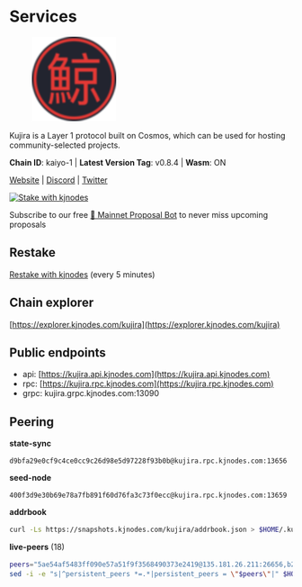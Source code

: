 # Services

<figure><img src="https://raw.githubusercontent.com/kj89/cosmos-images/main/logos/kujira.png" width="150" alt=""><figcaption></figcaption></figure>

Kujira is a Layer 1 protocol built on Cosmos, which can be used for  hosting community-selected projects.

**Chain ID**: kaiyo-1 | **Latest Version Tag**: v0.8.4 | **Wasm**: ON

[Website](https://kujira.app) | [Discord](https://discord.gg/teamkujira) | [Twitter](https://twitter.com/TeamKujira)

[![Stake with kjnodes](https://i.ibb.co/cr44Q8j/button-stake-with-kjnodes.png)](https://restake.app/kujira/kujiravaloper1tnuqj73jfn3724lqz34c27tuv80nv336sadqym)

Subscribe to our free [🤖 Mainnet Proposal Bot](https://t.me/kjnodes_proposal_bot) to never miss upcoming proposals

## Restake

[Restake with kjnodes](https://restake.app/kujira/kujiravaloper1tnuqj73jfn3724lqz34c27tuv80nv336sadqym) (every 5 minutes)
## Chain explorer
[https://explorer.kjnodes.com/kujira](https://explorer.kjnodes.com/kujira)

## Public endpoints

* api: [https://kujira.api.kjnodes.com](https://kujira.api.kjnodes.com)
* rpc: [https://kujira.rpc.kjnodes.com](https://kujira.rpc.kjnodes.com)
* grpc: kujira.grpc.kjnodes.com:13090

## Peering

**state-sync**

```text
d9bfa29e0cf9c4ce0cc9c26d98e5d97228f93b0b@kujira.rpc.kjnodes.com:13656
```

**seed-node**

```text
400f3d9e30b69e78a7fb891f60d76fa3c73f0ecc@kujira.rpc.kjnodes.com:13659
```

**addrbook**
```bash
curl -Ls https://snapshots.kjnodes.com/kujira/addrbook.json > $HOME/.kujira/config/addrbook.json
```

**live-peers** (18)
```bash
peers="5ae54af5483ff090e57a51f9f3568490373e2419@135.181.26.211:26656,b29969a2384159db8f8052bc118066bd067157c4@85.215.105.19:15602,780ee91b43bcdced2daebee61996742f6b01b579@138.201.197.119:2000,97e4468ac589eac505a800411c635b14511a61bb@5.9.239.238:26656,b802fbfb83d6400639f17f2883f30a46ee6b05ad@51.210.223.185:32095,ecafd5cadaf3526a588550a7bc343ce2670c988d@185.16.39.231:26656,129771a48f43b83c6144c7d282ad1da62434cc07@15.204.197.12:26656,d9bfa29e0cf9c4ce0cc9c26d98e5d97228f93b0b@65.109.88.38:13656,8a210f1bcfc9015a7bc18dcc5add29c0dce3f2dc@95.217.70.62:26656,ff7a1787ea93a49ece2ee92f601a4c52951278c4@185.119.118.112:2000,a7e7864f241db457f38d8e5b5b3c3de989dea2fe@66.94.126.62:26656,1a781f294b8c30ab0b4e54494359263e9b389ebb@141.94.219.133:11756,b12591db8b67f7a78b2834b5c122299fdb6c8deb@65.108.201.154:2060,8d59c2958dfb2f852b201cbaa60743c771ce338b@147.135.45.32:26656,e92b3424ba53c10aefdf9b402f4c03888de96c2e@45.77.61.157:26656,213dbb8301ce1c0f5662a9b723bd613f15e1dd4e@75.119.157.167:30656,da2673cf09dc2c124947827f4cf5e7c17114d504@142.132.202.98:26656,fa57c7c253be46ad9f696ee2f2c1d72cbc6a1591@146.59.52.135:31095"
sed -i -e "s|^persistent_peers *=.*|persistent_peers = \"$peers\"|" $HOME/.kujira/config/config.toml
```
